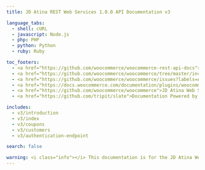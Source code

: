 ```yaml
---
title: JD Atina REST Web Services 1.0.0 API Documentation v3

language_tabs:
  - shell: cURL
  - javascript: Node.js
  - php: PHP
  - python: Python
  - ruby: Ruby

toc_footers:
  - <a href="https://github.com/woocommerce/woocommerce-rest-api-docs">Contributing to WC REST API Docs</a>
  - <a href="https://github.com/woocommerce/woocommerce/tree/master/includes/rest-api">REST API Source on GitHub</a>
  - <a href="https://github.com/woocommerce/woocommerce/issues?labels=API&amp;page=1&amp;state=open">REST API Issues</a>
  - <a href="https://docs.woocommerce.com/documentation/plugins/woocommerce/">JD Atina Web Services Microservices Documentation</a>
  - <a href="https://github.com/woocommerce/woocommerce">JD Atina Web Services Microservices Repository</a>
  - <a href="https://github.com/tripit/slate">Documentation Powered by Slate</a>

includes:
  - v3/introduction
  - v3/index
  - v3/coupons
  - v3/customers
  - v3/authentication-endpoint

search: false

warning: <i class="info"></i> This documentation is for the JD Atina Web Services Microservices API v3 API which is now deprecated. <a href="http://woocommerce.github.io/woocommerce-rest-api-docs/">Please use the latest REST API version</a>.
---
```

